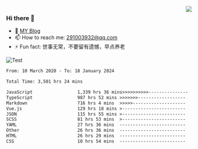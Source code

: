 <img align='right' src='https://github-readme-stats.vercel.app/api?username=niaogege&show_icons=true&theme=radical'/>

### Hi there 👋

- 🌱 [MY Blog](https://bythewayer.com/)
- 📫 How to reach me: 291003932@qq.com
- ⚡ Fun fact:  世事无常，不要留有遗憾，早点养老

![Test](https://github-readme-stats.vercel.app/api/top-langs/?username=niaogege&layout=compact)

<!--START_SECTION:waka-->

```txt
From: 10 March 2020 - To: 18 January 2024

Total Time: 3,501 hrs 24 mins

JavaScript                 1,339 hrs 36 mins>>>>>>>>>>---------------   38.26 %
TypeScript                 987 hrs 52 mins >>>>>>>------------------   28.21 %
Markdown                   716 hrs 4 mins  >>>>>--------------------   20.45 %
Vue.js                     129 hrs 18 mins >------------------------   03.69 %
JSON                       115 hrs 55 mins >------------------------   03.31 %
SCSS                       81 hrs 53 mins  >------------------------   02.34 %
YAML                       27 hrs 36 mins  -------------------------   00.79 %
Other                      26 hrs 36 mins  -------------------------   00.76 %
HTML                       26 hrs 29 mins  -------------------------   00.76 %
CSS                        10 hrs 54 mins  -------------------------   00.31 %
```

<!--END_SECTION:waka-->
